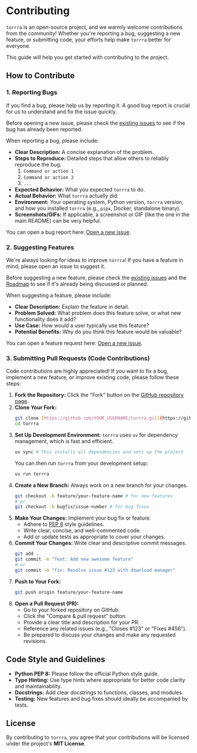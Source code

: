 # Contributing

`torrra` is an open-source project, and we warmly welcome contributions from the community! Whether you're reporting a bug, suggesting a new feature, or submitting code, your efforts help make `torrra` better for everyone.

This guide will help you get started with contributing to the project.

## How to Contribute

### 1. Reporting Bugs

If you find a bug, please help us by reporting it. A good bug report is crucial for us to understand and fix the issue quickly.

Before opening a new issue, please check the [existing issues](https://github.com/stabldev/torrra/issues) to see if the bug has already been reported.

When reporting a bug, please include:

- **Clear Description:** A concise explanation of the problem.
- **Steps to Reproduce:** Detailed steps that allow others to reliably reproduce the bug.
  1.  `Command or action 1`
  2.  `Command or action 2`
  3.  `...`
- **Expected Behavior:** What you expected `torrra` to do.
- **Actual Behavior:** What `torrra` actually did.
- **Environment:** Your operating system, Python version, `torrra` version, and how you installed `torrra` (e.g., `pipx`, Docker, standalone binary).
- **Screenshots/GIFs:** If applicable, a screenshot or GIF (like the one in the main README) can be very helpful.

You can open a bug report here: [Open a new issue](https://github.com/stabldev/torrra/issues/new?template=bug_report.yml).

### 2. Suggesting Features

We're always looking for ideas to improve `torrra`! If you have a feature in mind, please open an issue to suggest it.

Before suggesting a new feature, please check the [existing issues](https://github.com/stabldev/torrra/issues) and the [Roadmap](roadmap) to see if it's already being discussed or planned.

When suggesting a feature, please include:

- **Clear Description:** Explain the feature in detail.
- **Problem Solved:** What problem does this feature solve, or what new functionality does it add?
- **Use Case:** How would a user typically use this feature?
- **Potential Benefits:** Why do you think this feature would be valuable?

You can open a feature request here: [Open a new issue](https://github.com/stabldev/torrra/issues/new?template=feature_request.yml).

### 3. Submitting Pull Requests (Code Contributions)

Code contributions are highly appreciated! If you want to fix a bug, implement a new feature, or improve existing code, please follow these steps:

1.  **Fork the Repository:** Click the "Fork" button on the [GitHub repository page](https://github.com/stabldev/torrra).
2.  **Clone Your Fork:**
    ```bash
    git clone [https://github.com/YOUR_USERNAME/torrra.git](https://github.com/YOUR_USERNAME/torrra.git)
    cd torrra
    ```
3.  **Set Up Development Environment:** `torrra` uses `uv` for dependency management, which is fast and efficient.
    ```bash
    uv sync # This installs all dependencies and sets up the project
    ```
    You can then run `torrra` from your development setup:
    ```bash
    uv run torrra
    ```
4.  **Create a New Branch:** Always work on a new branch for your changes.
    ```bash
    git checkout -b feature/your-feature-name # for new features
    # or
    git checkout -b bugfix/issue-number # for bug fixes
    ```
5.  **Make Your Changes:** Implement your bug fix or feature.
    - Adhere to [PEP 8](https://www.python.org/dev/peps/pep-0008/) style guidelines.
    - Write clear, concise, and well-commented code.
    - Add or update tests as appropriate to cover your changes.
6.  **Commit Your Changes:** Write clear and descriptive commit messages.
    ```bash
    git add .
    git commit -m "feat: Add new awesome feature"
    # or
    git commit -m "fix: Resolve issue #123 with download manager"
    ```
7.  **Push to Your Fork:**
    ```bash
    git push origin feature/your-feature-name
    ```
8.  **Open a Pull Request (PR):**
    - Go to your forked repository on GitHub.
    - Click the "Compare & pull request" button.
    - Provide a clear title and description for your PR.
    - Reference any related issues (e.g., "Closes #123" or "Fixes #456").
    - Be prepared to discuss your changes and make any requested revisions.

## Code Style and Guidelines

- **Python PEP 8:** Please follow the official Python style guide.
- **Type Hinting:** Use type hints where appropriate for better code clarity and maintainability.
- **Docstrings:** Add clear docstrings to functions, classes, and modules.
- **Testing:** New features and bug fixes should ideally be accompanied by tests.

## License

By contributing to `torrra`, you agree that your contributions will be licensed under the project's **MIT License**.
